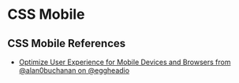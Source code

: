 # CSS Mobile

## CSS Mobile References

- [Optimize User Experience for Mobile Devices and Browsers from @alan0buchanan on @eggheadio](https://egghead.io/courses/optimize-user-experience-for-mobile-devices-and-browsers)
